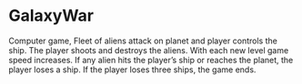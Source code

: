 # GalaxyWar
Computer game, Fleet of aliens attack on planet and player controls the ship. The player shoots and destroys the aliens. With each new level game speed increases. If any alien hits the player’s ship or reaches the planet, the player loses a ship. If the player loses three ships, the game ends.
